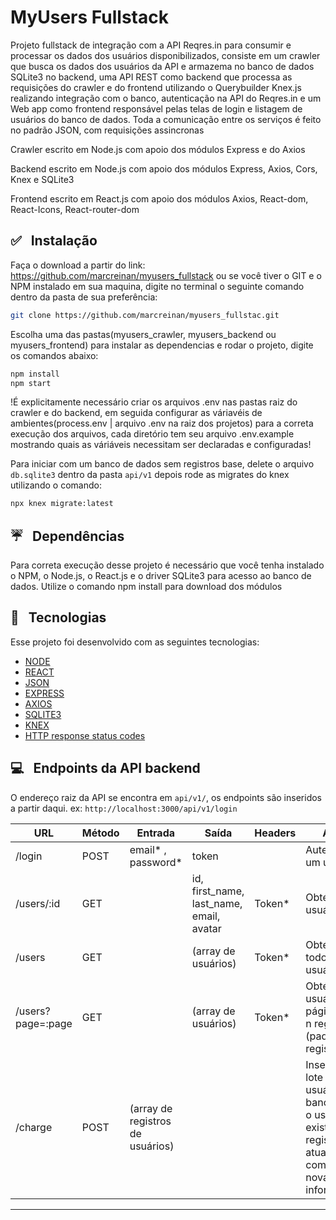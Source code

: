# MyUsers Fullstack

Projeto fullstack de integração com a API Reqres.in para consumir e processar os dados dos usuários disponibilizados, consiste em um crawler que busca os dados dos usuários da API e armazema no banco de dados SQLite3 no backend, uma API REST como backend que processa as requisições do crawler e do frontend utilizando o Querybuilder Knex.js realizando integração com o banco, autenticação na API do Reqres.in e um Web app como frontend responsável pelas telas de login e listagem de usuários do banco de dados. Toda a comunicação entre os serviços é feito no padrão JSON, com requisições assincronas

Crawler escrito em Node.js com apoio dos módulos Express e do Axios

Backend escrito em Node.js com apoio dos módulos Express, Axios, Cors, Knex e SQLite3

Frontend escrito em React.js com apoio dos módulos Axios, React-dom, React-Icons, React-router-dom


## ✅   Instalação

Faça o download a partir do link: https://github.com/marcreinan/myusers_fullstack ou se você tiver o GIT e o NPM instalado em sua maquina, digite no terminal o seguinte comando dentro da pasta de sua preferência:
```bash
git clone https://github.com/marcreinan/myusers_fullstac.git
```
Escolha uma das pastas(myusers_crawler, myusers_backend ou myusers_frontend) para instalar as dependencias e rodar o projeto, digite os comandos abaixo: 
```bash
npm install
npm start
```
!É explicitamente necessário criar os arquivos .env nas pastas raiz do crawler e do backend, em seguida configurar as váriavéis de ambientes(process.env | arquivo .env na raiz dos projetos) para a correta execução dos arquivos, cada diretório tem seu arquivo .env.example mostrando quais as váriáveis necessitam ser declaradas e configuradas!

Para iniciar com um banco de dados sem registros base, delete o arquivo ```db.sqlite3``` dentro da pasta ```api/v1``` depois rode as migrates do knex utilizando o comando:
```bash
npx knex migrate:latest
```

## ☔   Dependências 

Para correta execução desse projeto é necessário que você tenha instalado o NPM, o Node.js, o React.js e o driver SQLite3 para acesso ao banco de dados. Utilize o comando npm install para download dos módulos

## 🚀   Tecnologias

Esse projeto foi desenvolvido com as seguintes tecnologias:

- [NODE](https://nodejs.org)
- [REACT](https://pt-br.reactjs.org/)
- [JSON](https://www.json.org)
- [EXPRESS](https://expressjs.com/pt-br/)
- [AXIOS](https://github.com/axios/axios)
- [SQLITE3](https://www.sqlite.org/index.html)
- [KNEX](http://knexjs.org)
- [HTTP response status codes](https://developer.mozilla.org/en-US/docs/Web/HTTP/Status)

## 💻   Endpoints da API backend

O endereço raiz da API se encontra em ```api/v1/```, os endpoints são inseridos a partir daqui. ex: ```http://localhost:3000/api/v1/login```

| URL   | Método | Entrada | Saída | Headers | Ação|
|-------|--------|---------|-------|---------|-----|
|/login |POST|email* , password*|token||Autentica um usuário |
|/users/:id|GET|   |id, first_name, last_name, email, avatar|Token* |Obtém um usuário|
|/users|GET|   |(array de usuários)|Token* |Obtém todos os usuários
|/users?page=:page|GET|   |(array de usuários)|Token* |Obtém os usuários em páginas de n registros (padrão 2 registros)
|/charge|POST|(array de registros de usuários)|||Insere um lote de usuários no banco, caso o usuário já exista, o registro é atualizado com as novas informações

---
